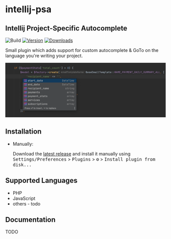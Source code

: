 # intellij-psa
## Intellij Project-Specific Autocomplete

![Build](https://github.com/sam0delkin/intellij-psa/workflows/Build/badge.svg)
[![Version](https://img.shields.io/jetbrains/plugin/v/PLUGIN_ID.svg)](https://plugins.jetbrains.com/plugin/PLUGIN_ID)
[![Downloads](https://img.shields.io/jetbrains/plugin/d/PLUGIN_ID.svg)](https://plugins.jetbrains.com/plugin/PLUGIN_ID)

<!-- Plugin description -->
Small plugin which adds support for custom autocomplete & GoTo on the language you're writing your project.

![example](https://github.com/sam0delkin/intellij-psa/raw/main/src/main/resources/doc/images/autocomplete_example.png)
<!-- Plugin description end -->

## Installation

[//]: # (- Using IDE built-in plugin system:)

[//]: # (  )
[//]: # (  <kbd>Settings/Preferences</kbd> > <kbd>Plugins</kbd> > <kbd>Marketplace</kbd> > <kbd>Search for "intellij-psa"</kbd> >)

[//]: # (  <kbd>Install Plugin</kbd>)

[//]: # (  )
- Manually:

  Download the [latest release](https://github.com/sam0delkin/intellij-psa/releases/latest) and install it manually using
  <kbd>Settings/Preferences</kbd> > <kbd>Plugins</kbd> > <kbd>⚙️</kbd> > <kbd>Install plugin from disk...</kbd>

## Supported Languages
* PHP
* JavaScript
* others - todo

## Documentation

TODO